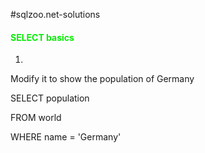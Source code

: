 #sqlzoo.net-solutions

<h4><font color=#00EE00>SELECT basics</font></h4>

1. 
Modify it to show the population of Germany

SELECT population 

FROM world

WHERE name = 'Germany'


